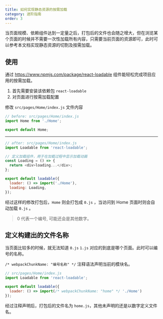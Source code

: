 ```yaml
---
title: 如何实现静态资源的按需加载
category: 进阶指南
order: 3
---
```


当页面规模、依赖组件达到一定量之后，打包后的文件也会随之增大，但在浏览某个页面的时候并不需要一次性加载所有内容，只需要当前页面的资源即可，此时可以参考本文档实现静态资源的切割及按需加载。

## 使用

通过 <https://www.npmjs.com/package/react-loadable> 组件能轻松完成项目应用的按需加载。

1. 首先需要安装该依赖包 `react-loadable`
2. 对页面进行按需加载配置

修改 `src/pages/Home/index.js` 文件内容

```js
// before: src/pages/Home/index.js
import Home from './Home';

export default Home;
```

---

```js
// after: src/pages/Home/index.js
import Loadable from 'react-loadable';

// 定义加载组件，用于在加载过程中显示加载动画
const Loading = () => {
  return <div>loading...</div>;
};

export default loadable({
  loader: () => import('./Home'),
  loading: Loading,
});
```

经过这样的修改打包后，`Home` 则会打包成 `0.js` ，当访问到 Home 页面时则会自动加载 `0.js` 。

> 0 代表一个编号, 可能还会是其他数字。

## 定义构建出的文件名称

当页面比较多的时候，就无法知道 `0.js` `1.js` 对应的到底是哪个页面。此时可以编号的名称。

`/* webpackChunkName: "编号名称" */` 注释语法声明当前的模块名。

```js
// src/pages/Home/index.js
import Loadable from 'react-loadable';

export default loadable({
  loader: () => import(/* webpackChunkName: "home" */ './Home')
});
```

经过注释声明后，打包后的文件名为 `home.js`，其他未声明的还是以数字定义文件名。